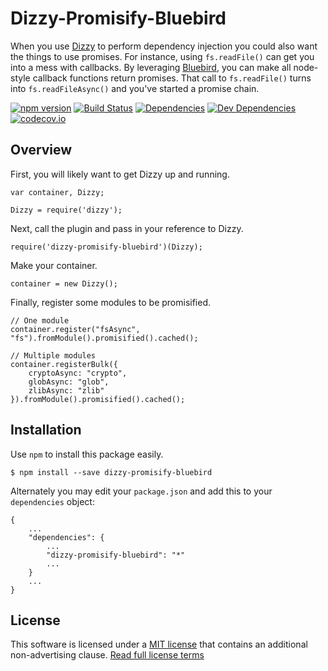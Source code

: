 Dizzy-Promisify-Bluebird
========================

When you use [Dizzy] to perform dependency injection you could also want the things to use promises.  For instance, using `fs.readFile()` can get you into a mess with callbacks.  By leveraging [Bluebird], you can make all node-style callback functions return promises.  That call to `fs.readFile()` turns into `fs.readFileAsync()` and you've started a promise chain.

[![npm version][npm-badge]][npm-link]
[![Build Status][travis-badge]][travis-link]
[![Dependencies][dependencies-badge]][dependencies-link]
[![Dev Dependencies][devdependencies-badge]][devdependencies-link]
[![codecov.io][codecov-badge]][codecov-link]


Overview
--------

First, you will likely want to get Dizzy up and running.

    var container, Dizzy;

    Dizzy = require('dizzy');

Next, call the plugin and pass in your reference to Dizzy.

    require('dizzy-promisify-bluebird')(Dizzy);

Make your container.

    container = new Dizzy();

Finally, register some modules to be promisified.

    // One module
    container.register("fsAsync", "fs").fromModule().promisified().cached();

    // Multiple modules
    container.registerBulk({
        cryptoAsync: "crypto",
        globAsync: "glob",
        zlibAsync: "zlib"
    }).fromModule().promisified().cached();


Installation
------------

Use `npm` to install this package easily.

    $ npm install --save dizzy-promisify-bluebird

Alternately you may edit your `package.json` and add this to your `dependencies` object:

    {
        ...
        "dependencies": {
            ...
            "dizzy-promisify-bluebird": "*"
            ...
        }
        ...
    }


License
-------

This software is licensed under a [MIT license][LICENSE] that contains an additional non-advertising clause.  [Read full license terms][LICENSE]


[Bluebird]: http://bluebirdjs.com/
[codecov-badge]: https://img.shields.io/codecov/c/github/tests-always-included/dizzy-promisify-bluebird/master.svg
[codecov-link]: https://codecov.io/github/tests-always-included/dizzy-promisify-bluebird?branch=master
[dependencies-badge]: https://img.shields.io/david/tests-always-included/dizzy-promisify-bluebird.svg
[dependencies-link]: https://david-dm.org/tests-always-included/dizzy-promisify-bluebird
[devdependencies-badge]: https://img.shields.io/david/dev/tests-always-included/dizzy-promisify-bluebird.svg
[devdependencies-link]: https://david-dm.org/tests-always-included/dizzy-promisify-bluebird#info=devDependencies
[Dizzy]: https://github.com/tests-always-included/dizzy
[LICENSE]: LICENSE.md
[npm-badge]: https://img.shields.io/npm/v/dizzy-promisify-bluebird.svg
[npm-link]: https://npmjs.org/package/dizzy-promisify-bluebird
[travis-badge]: https://img.shields.io/travis/tests-always-included/dizzy-promisify-bluebird/master.svg
[travis-link]: http://travis-ci.org/tests-always-included/dizzy-promisify-bluebird
